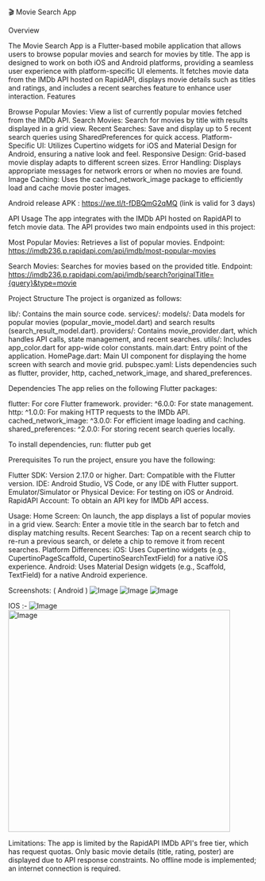 🎬 Movie Search App

Overview 

The Movie Search App is a Flutter-based mobile application that allows users to browse popular movies and search for movies by title. The app is designed to work on both iOS and Android platforms, providing a seamless user experience with platform-specific UI elements. It fetches movie data from the IMDb API hosted on RapidAPI, displays movie details such as titles and ratings, and includes a recent searches feature to enhance user interaction.
Features

Browse Popular Movies: View a list of currently popular movies fetched from the IMDb API.
Search Movies: Search for movies by title with results displayed in a grid view.
Recent Searches: Save and display up to 5 recent search queries using SharedPreferences for quick access.
Platform-Specific UI: Utilizes Cupertino widgets for iOS and Material Design for Android, ensuring a native look and feel.
Responsive Design: Grid-based movie display adapts to different screen sizes.
Error Handling: Displays appropriate messages for network errors or when no movies are found.
Image Caching: Uses the cached_network_image package to efficiently load and cache movie poster images.

Android release APK : https://we.tl/t-fDBQmG2qMQ (link is valid for 3 days)


API Usage
The app integrates with the IMDb API hosted on RapidAPI to fetch movie data. The API provides two main endpoints used in this project:

Most Popular Movies: Retrieves a list of popular movies.
Endpoint: https://imdb236.p.rapidapi.com/api/imdb/most-popular-movies

Search Movies: Searches for movies based on the provided title.
Endpoint: https://imdb236.p.rapidapi.com/api/imdb/search?originalTitle={query}&type=movie

Project Structure
The project is organized as follows:

lib/: Contains the main source code.
services/:
models/: Data models for popular movies (popular_movie_model.dart) and search results (search_result_model.dart).
providers/: Contains movie_provider.dart, which handles API calls, state management, and recent searches.
utils/: Includes app_color.dart for app-wide color constants.
main.dart: Entry point of the application.
HomePage.dart: Main UI component for displaying the home screen with search and movie grid.
pubspec.yaml: Lists dependencies such as flutter, provider, http, cached_network_image, and shared_preferences.

Dependencies
The app relies on the following Flutter packages:

flutter: For core Flutter framework.
provider: ^6.0.0: For state management.
http: ^1.0.0: For making HTTP requests to the IMDb API.
cached_network_image: ^3.0.0: For efficient image loading and caching.
shared_preferences: ^2.0.0: For storing recent search queries locally.

To install dependencies, run:
flutter pub get

Prerequisites
To run the project, ensure you have the following:

Flutter SDK: Version 2.17.0 or higher.
Dart: Compatible with the Flutter version.
IDE: Android Studio, VS Code, or any IDE with Flutter support.
Emulator/Simulator or Physical Device: For testing on iOS or Android.
RapidAPI Account: To obtain an API key for IMDb API access.


Usage:
Home Screen: On launch, the app displays a list of popular movies in a grid view.
Search: Enter a movie title in the search bar to fetch and display matching results.
Recent Searches: Tap on a recent search chip to re-run a previous search, or delete a chip to remove it from recent searches.
Platform Differences:
iOS: Uses Cupertino widgets (e.g., CupertinoPageScaffold, CupertinoSearchTextField) for a native iOS experience.
Android: Uses Material Design widgets (e.g., Scaffold, TextField) for a native Android experience.

Screenshots: ( Android )  ![Image](https://github.com/user-attachments/assets/3f2e6904-be02-4249-997c-bbab9f5fe6bf)
![Image](https://github.com/user-attachments/assets/4d252f35-ad0d-4e6c-9708-762ed9fa6ba5)
![Image](https://github.com/user-attachments/assets/76af3a2a-7316-4098-a367-8817658da315)

IOS :- ![Image](https://github.com/user-attachments/assets/c448461d-6224-4659-995d-25e6fe71faef)
<img width="447" alt="Image" src="https://github.com/user-attachments/assets/9e2c9cef-267a-424f-8bfa-c1124eac9099" />


Limitations:
The app is limited by the RapidAPI IMDb API's free tier, which has request quotas.
Only basic movie details (title, rating, poster) are displayed due to API response constraints.
No offline mode is implemented; an internet connection is required.

